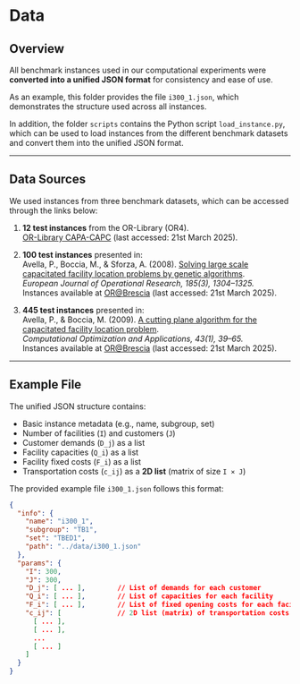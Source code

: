 # Data

## Overview

All benchmark instances used in our computational experiments were **converted into a unified JSON format** for consistency and ease of use.

As an example, this folder provides the file `i300_1.json`, which demonstrates the structure used across all instances.

In addition, the folder `scripts` contains the Python script `load_instance.py`, which can be used to load instances from the different benchmark datasets and convert them into the unified JSON format.

---

## Data Sources

We used instances from three benchmark datasets, which can be accessed through the links below:

1. **12 test instances** from the OR-Library (OR4).  
   [OR-Library CAPA-CAPC](https://people.brunel.ac.uk/~mastjjb/jeb/orlib/capinfo.html) (last accessed: 21st March 2025).

2. **100 test instances** presented in:  
   Avella, P., Boccia, M., & Sforza, A. (2008). [Solving large scale capacitated facility location problems by genetic algorithms](https://doi.org/10.1016/j.ejor.2006.09.036).  
   *European Journal of Operational Research, 185(3), 1304–1325.*  
   Instances available at [OR@Brescia](https://or-brescia.unibs.it/instances/instances_sscflp) (last accessed: 21st March 2025).

3. **445 test instances** presented in:  
   Avella, P., & Boccia, M. (2009). [A cutting plane algorithm for the capacitated facility location problem](https://doi.org/10.1007/s10589-007-9117-5).  
   *Computational Optimization and Applications, 43(1), 39–65.*  
   Instances available at [OR@Brescia](https://or-brescia.unibs.it/instances/instances_sscflp) (last accessed: 21st March 2025).

---

## Example File

The unified JSON structure contains:

- Basic instance metadata (e.g., name, subgroup, set)
- Number of facilities (`I`) and customers (`J`)
- Customer demands (`D_j`) as a list
- Facility capacities (`Q_i`) as a list
- Facility fixed costs (`F_i`) as a list
- Transportation costs (`c_ij`) as a **2D list** (matrix of size `I × J`)

The provided example file `i300_1.json` follows this format:

```json
{
  "info": {
    "name": "i300_1",
    "subgroup": "TB1",
    "set": "TBED1",
    "path": "../data/i300_1.json"
  },
  "params": {
    "I": 300,
    "J": 300,
    "D_j": [ ... ],        // List of demands for each customer
    "Q_i": [ ... ],        // List of capacities for each facility
    "F_i": [ ... ],        // List of fixed opening costs for each facility
    "c_ij": [              // 2D list (matrix) of transportation costs
      [ ... ],
      [ ... ],
      ...
      [ ... ]
    ]
  }
}
```
